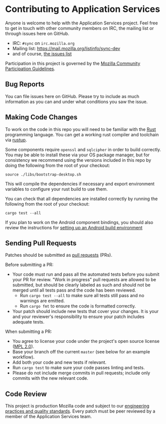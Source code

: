 # Contributing to Application Services

Anyone is welcome to help with the Application Services project. Feel free to get in touch with other community members on IRC, the
mailing list or through issues here on GitHub.

- IRC: `#sync` on `irc.mozilla.org`
- Mailing list: <https://mail.mozilla.org/listinfo/sync-dev>
- and of course, [the issues list](https://github.com/mozilla/application-services/issues)

Participation in this project is governed by the
[Mozilla Community Participation Guidelines](https://www.mozilla.org/en-US/about/governance/policies/participation/).

## Bug Reports ##

You can file issues here on GitHub. Please try to include as much information as you can and under what conditions
you saw the issue.

## Making Code Changes ##

To work on the code in this repo you will need to be familiar with
the [Rust](https://www.rust-lang.org/) programming language.
You can get a working rust compiler and toolchain via [rustup](https://rustup.rs/).

Some components require `openssl` and `sqlcipher` in order to build correctly.
You may be able to install these via your OS package manager, but for consistency
we recommend using the versions included in this repo by doing the following from
the root of your checkout:

```
source ./libs/bootstrap-desktop.sh
```

This will compile the dependencies if necessary and export environment variables
to configure your rust build to use them.

You can check that all dependencies are installed correctly by running the following from the
root of your checkout:

```
cargo test --all
```

If you plan to work on the Android component bindings, you should also review
the instructions for [setting up an Android build environment](https://github.com/mozilla/application-services/blob/master/docs/howtos/setup-android-build-environment.md)

## Sending Pull Requests ##

Patches should be submitted as [pull requests](https://help.github.com/articles/about-pull-requests/) (PRs).

Before submitting a PR:
- Your code must run and pass all the automated tests before you submit your PR for review. "Work in progress" pull requests are allowed to be submitted, but should be clearly labeled as such and should not be merged until all tests pass and the code has been reviewed.
  - Run `cargo test --all` to make sure all tests still pass and no warnings are emitted.
  - Run `cargo fmt` to ensure the code is formatted correctly.
- Your patch should include new tests that cover your changes. It is your and your reviewer's responsibility to ensure your patch includes adequate tests.

When submitting a PR:
- You agree to license your code under the project's open source license ([MPL 2.0](/LICENSE)).
- Base your branch off the current `master` (see below for an example workflow).
- Add both your code and new tests if relevant.
- Run `cargo test` to make sure your code passes linting and tests.
- Please do not include merge commits in pull requests; include only commits with the new relevant code.

## Code Review ##

This project is production Mozilla code and subject to our [engineering practices and quality standards](https://developer.mozilla.org/en-US/docs/Mozilla/Developer_guide/Committing_Rules_and_Responsibilities). Every patch must be peer reviewed by a member of the Application Services team.
